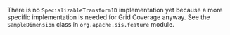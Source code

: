There is no `SpecializableTransform1D` implementation yet because
a more specific implementation is needed for Grid Coverage anyway.
See the `SampleDimension` class in `org.apache.sis.feature` module.
